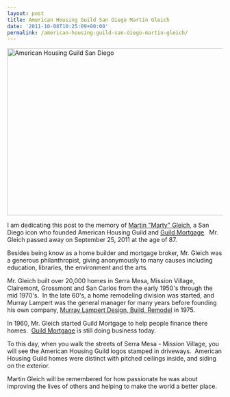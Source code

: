 ```yaml
---
layout: post
title: American Housing Guild San Diego Martin Gleich
date: '2011-10-08T10:25:09+00:00'
permalink: /american-housing-guild-san-diego-martin-gleich/
---
```

<a href="http://murraylampert.com/wp-content/uploads/2011/10/AHG1.jpg"><img class="aligncenter size-full wp-image-934" title="American Housing Guild Home" src="http://murraylampert.com/wp-content/uploads/2011/10/AHG1.jpg" alt="American Housing Guild San Diego" width="612" height="390" /></a>

I am dedicating this post to the memory of <a title="Martin Gleich" href="http://signonsandiego.com/news/2011/oct/07/martin-gleich-major-san-diego-home-builder-and-phi/">Martin "Marty" Gleich</a>, a San Diego icon who founded American Housing Guild and <a title="Guild Mortgage" href="http://guildmortgage.com/">Guild Mortgage</a>.  Mr. Gleich passed away on September 25, 2011 at the age of 87.

Besides being know as a home builder and mortgage broker, Mr. Gleich was a generous philanthropist, giving anonymously to many causes including education, libraries, the environment and the arts.

Mr. Gleich built over 20,000 homes in Serra Mesa, Mission Village, Clairemont, Grossmont and San Carlos from the early 1950's through the mid 1970's.  In the late 60's, a home remodeling division was started, and Murray Lampert was the general manager for many years before founding his own company, <a title="Murray Lampert Design, Build, Remodel San Diego" href="http://www.murraylampert.com/">Murray Lampert Design, Build, Remodel</a> in 1975.

In 1960, Mr. Gleich started Guild Mortgage to help people finance there homes.  <a title="Guild Mortgage Company" href="http://guildmortgage.com">Guild Mortgage</a> is still doing business today.

To this day, when you walk the streets of Serra Mesa - Mission Village, you will see the American Housing Guild logos stamped in driveways.  American Housing Guild homes were distinct with pitched ceilings inside, and siding on the exterior.

Martin Gleich will be remembered for how passionate he was about improving the lives of others and helping to make the world a better place.
